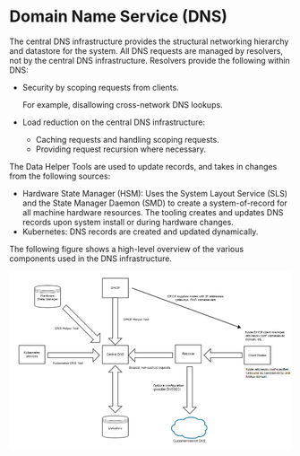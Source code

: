 # Domain Name Service (DNS)

The central DNS infrastructure provides the structural networking hierarchy and datastore for the system. All DNS requests are managed by resolvers, not by the central DNS infrastructure. Resolvers provide the following within DNS:

-   Security by scoping requests from clients.

    For example, disallowing cross-network DNS lookups.

-   Load reduction on the central DNS infrastructure:
    -   Caching requests and handling scoping requests.
    -   Providing request recursion where necessary.

The Data Helper Tools are used to update records, and takes in changes from the following sources:

-   Hardware State Manager \(HSM\): Uses the System Layout Service \(SLS\) and the State Manager Daemon \(SMD\) to create a system-of-record for all machine hardware resources. The tooling creates and updates DNS records upon system install or during hardware changes.
-   Kubernetes: DNS records are created and updated dynamically.

The following figure shows a high-level overview of the various components used in the DNS infrastructure.

![DNS Architecture](../../../img/operations/DNS_architecture.PNG)
